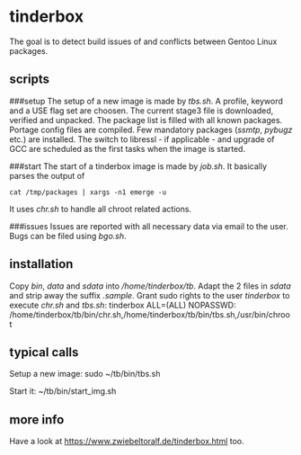 # tinderbox
The goal is to detect build issues of and conflicts between Gentoo Linux packages.

## scripts
###setup
The setup of a new image is made by *tbs.sh*.
A profile, keyword and a USE flag set are choosen.
The current stage3 file is downloaded, verified and unpacked.
The package list is filled with all known packages.
Portage config files are compiled.
Few mandatory packages (*ssmtp*, *pybugz* etc.) are installed.
The switch to libressl - if applicable - and upgrade of GCC are scheduled as the first tasks when the image is started.

###start
The start of a tinderbox image is made by *job.sh*.
It basically parses the output of

    cat /tmp/packages | xargs -n1 emerge -u

It uses *chr.sh* to handle all chroot related actions.

###issues
Issues are reported with all necessary data via email to the user.
Bugs can be filed using *bgo.sh*.

## installation
Copy *bin*, *data* and *sdata* into */home/tinderbox/tb*.
Adapt the 2 files in *sdata* and strip away the suffix *.sample*.
Grant sudo rights to the user *tinderbox* to execute *chr.sh* and *tbs.sh*:
    tinderbox ALL=(ALL) NOPASSWD: /home/tinderbox/tb/bin/chr.sh,/home/tinderbox/tb/bin/tbs.sh,/usr/bin/chroot


## typical calls
Setup a new image:
    sudo ~/tb/bin/tbs.sh 

Start it:
    ~/tb/bin/start_img.sh <image name>


## more info
Have a look at https://www.zwiebeltoralf.de/tinderbox.html too.


